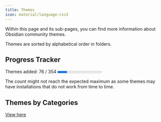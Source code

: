 ```yaml
---
title: Themes
icon: material/language-css3
---
```


Within this page and its sub-pages, you can find more information about Obsidian
community themes.

Themes are sorted by alphabetical order in folders.

## Progress Tracker

<p>
    Themes added: 76 / 354
    <progress value="76" max="354"/>
</p>

The count might not reach the expected maximum as some themes may have
installations that do not work from time to time.

## Themes by Categories

[View here](./categories.md)
